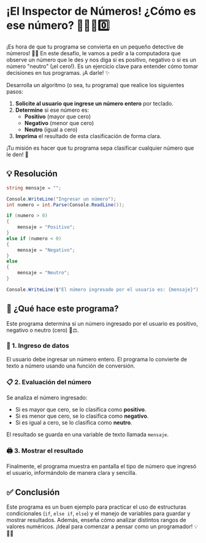 # ¡El Inspector de Números! ¿Cómo es ese número? 🤔➕➖0️⃣

¡Es hora de que tu programa se convierta en un pequeño detective de números! 🕵️‍♀️ En este desafío, le vamos a pedir a la computadora que observe un número que le des y nos diga si es positivo, negativo o si es un número "neutro" (¡el cero!). Es un ejercicio clave para entender cómo tomar decisiones en tus programas. ¡A darle! ✨

Desarrolla un algoritmo (o sea, tu programa) que realice los siguientes pasos:

1.  **Solicite al usuario que ingrese un número entero** por teclado.
2.  **Determine** si ese número es:
    - **Positivo** (mayor que cero)
    - **Negativo** (menor que cero)
    - **Neutro** (igual a cero)
3.  **Imprima** el resultado de esta clasificación de forma clara.

¡Tu misión es hacer que tu programa sepa clasificar cualquier número que le den! 🚀

## 💡 Resolución

```csharp
string mensaje = "";

Console.WriteLine("Ingresar un número");
int numero = int.Parse(Console.ReadLine());

if (numero > 0)
{
    mensaje = "Positivo";
}
else if (numero < 0)
{
    mensaje = "Negativo";
}
else
{
    mensaje = "Neutro";
}

Console.WriteLine($"El número ingresado por el usuario es: {mensaje}");
```

## 🧠 ¿Qué hace este programa?

Este programa determina si un número ingresado por el usuario es positivo, negativo o neutro (cero) 🔢⚖️.

### 🔢 1. Ingreso de datos

El usuario debe ingresar un número entero. El programa lo convierte de texto a número usando una función de conversión.

### 📋 2. Evaluación del número

Se analiza el número ingresado:

- Si es mayor que cero, se lo clasifica como **positivo**.
- Si es menor que cero, se lo clasifica como **negativo**.
- Si es igual a cero, se lo clasifica como **neutro**.

El resultado se guarda en una variable de texto llamada `mensaje`.

### 🖨️ 3. Mostrar el resultado

Finalmente, el programa muestra en pantalla el tipo de número que ingresó el usuario, informándolo de manera clara y sencilla.

## ✅ Conclusión

Este programa es un buen ejemplo para practicar el uso de estructuras condicionales (`if`, `else if`, `else`) y el manejo de variables para guardar y mostrar resultados. Además, enseña cómo analizar distintos rangos de valores numéricos. ¡Ideal para comenzar a pensar como un programador! 💡🧑‍💻
